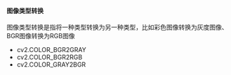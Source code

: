 #### 图像类型转换
图像类型转换是指将一种类型转换为另一种类型，比如彩色图像转换为灰度图像、BGR图像转换为RGB图像
- cv2.COLOR_BGR2GRAY
- cv2.COLOR_BGR2RGB
- cv2.COLOR_GRAY2BGR